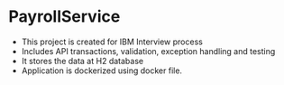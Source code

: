 # PayrollService
* This project is created for IBM Interview process
* Includes API transactions, validation, exception handling and testing
* It stores the data at H2 database
* Application is dockerized using docker file.
